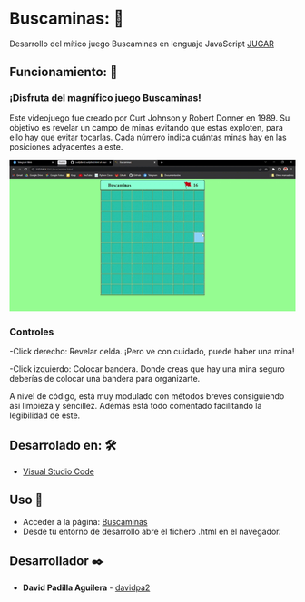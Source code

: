 # Buscaminas: &#128241;

Desarrollo del mítico juego Buscaminas en lenguaje JavaScript [JUGAR](https://davidpa2.github.io/Buscaminas/)

## Funcionamiento: 🚀
### ¡Disfruta del magnífico juego Buscaminas!
Este videojuego fue creado por Curt Johnson y Robert Donner en 1989. Su objetivo es revelar un campo de minas evitando que estas exploten, para ello hay que evitar tocarlas. Cada número indica cuántas minas hay en las posiciones adyacentes a este.

<img src="https://github.com/davidpa2/Buscaminas/blob/main/video/Buscaminas.gif">

### Controles
-Click derecho: Revelar celda. ¡Pero ve con cuidado, puede haber una mina!

-Click izquierdo: Colocar bandera. Donde creas que hay una mina seguro deberías de colocar una bandera para organizarte.

A nivel de código, está muy modulado con métodos breves consiguiendo así limpieza y sencillez. Además está todo comentado facilitando la legibilidad de este.

## Desarrolado en: 🛠️


* [Visual Studio Code](https://code.visualstudio.com/)


## Uso 📌

* Acceder a la página: [Buscaminas](https://davidpa2.github.io/Buscaminas/)
* Desde tu entorno de desarrollo abre el fichero .html en el navegador.

## Desarrollador ✒️


* **David Padilla Aguilera** - [davidpa2](https://github.com/davidpa2)
